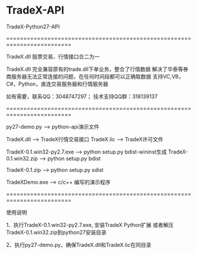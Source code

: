 # TradeX-API
TradeX-Python27-API

 =========================================================================

TradeX.dll 股票交易、行情接口合二为一

TradeX.dll 完全兼容原有的trade.dll下单业务，整合了行情数据
解决了华泰等券商服务器无法正常连接的问题，在任何时间段都可以正确取数据
支持VC,VB，C#，Python，直连交易服务器和行情服务器

如有需要，联系QQ：3048747297； 技术支持QQ群：318139137

=========================================================================

py27-demo.py                --> python-api演示文件

TradeX.dll                  --> TradeX行情交易接口
TradeX.lic                  --> TradeX许可文件

TradeX-0.1.win32-py2.7.exe  --> python setup.py bdist-wininst生成
TradeX-0.1.win32.zip        --> python setup.py bdist

TradeX-0.1.zip              --> python setup.py sdist

TradeXDemo.exe              --> c/c++ 编写的演示程序

=========================================================================

使用说明

   1、执行TradeX-0.1.win32-py2.7.exe, 安装TradeX Python扩展
      或者解压 TradeX-0.1.win32.zip到python27安装目录

   2、执行py27-demo.py，确保TradeX.dll和TradeX.lic在同目录

